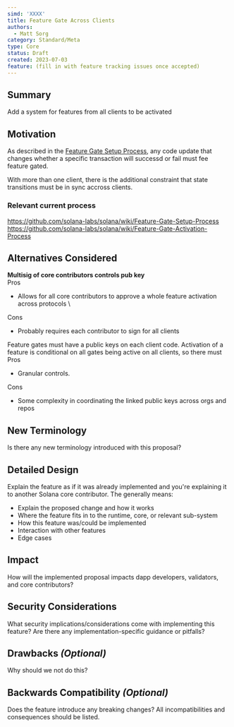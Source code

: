 ```yaml
---
simd: 'XXXX'
title: Feature Gate Across Clients
authors:
  - Matt Sorg
category: Standard/Meta
type: Core
status: Draft
created: 2023-07-03
feature: (fill in with feature tracking issues once accepted)
---
```


## Summary

Add a system for features from all clients to be activated 

## Motivation

As described in the [Feature Gate Setup Process](https://github.com/solana-labs/solana/wiki/Feature-Gate-Setup-Process), any code update that changes whether a specific transaction will successd or fail must fee feature gated.

With more than one client, there is the additional constraint that state transitions must be in sync accross clients. 

### Relevant current process
https://github.com/solana-labs/solana/wiki/Feature-Gate-Setup-Process \
https://github.com/solana-labs/solana/wiki/Feature-Gate-Activation-Process

## Alternatives Considered

<b> Multisig of core contributors controls pub key</b>\
Pros
* Allows for all core contributors to approve a whole feature activation across protocols \

Cons
* Probably requires each contributor to sign for all clients


Feature gates must have a public keys on each client code. 
Activation of a feature is conditional on all gates being active on all clients, so there must\
Pros 
* Granular controls.

Cons 
* Some complexity in coordinating the linked public keys across orgs and repos




## New Terminology

Is there any new terminology introduced with this proposal?

## Detailed Design

Explain the feature as if it was already implemented and you're explaining it
to another Solana core contributor. The generally means:

- Explain the proposed change and how it works
- Where the feature fits in to the runtime, core, or relevant sub-system
- How this feature was/could be implemented
- Interaction with other features
- Edge cases

## Impact

How will the implemented proposal impacts dapp developers, validators, and core contributors?

## Security Considerations

What security implications/considerations come with implementing this feature?
Are there any implementation-specific guidance or pitfalls?

## Drawbacks *(Optional)*

Why should we not do this?

## Backwards Compatibility *(Optional)*

Does the feature introduce any breaking changes? All incompatibilities and
consequences should be listed.

